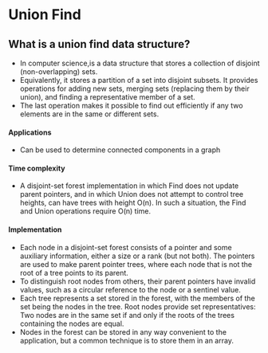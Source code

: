 
# Union Find
## What is a union find data structure?
- In computer science,is a data structure that stores a collection of disjoint (non-overlapping) sets. 
-  Equivalently, it stores a partition of a set into disjoint subsets. It provides operations for adding new sets, merging sets (replacing them by their union), and finding a representative member of a set.
- The last operation makes it possible to find out efficiently if any two elements are in the same or different sets.
#### Applications
- Can be used to determine connected components in a graph
#### Time complexity
- A disjoint-set forest implementation in which Find does not update parent pointers, and in which Union does not attempt to control tree heights, can have trees with height O(n). In such a situation, the Find and Union operations require O(n) time.
#### Implementation
- Each node in a disjoint-set forest consists of a pointer and some auxiliary information, either a size or a rank (but not both). The pointers are used to make parent pointer trees, where each node that is not the root of a tree points to its parent.
- To distinguish root nodes from others, their parent pointers have invalid values, such as a circular reference to the node or a sentinel value.
- Each tree represents a set stored in the forest, with the members of the set being the nodes in the tree. Root nodes provide set representatives: Two nodes are in the same set if and only if the roots of the trees containing the nodes are equal.
- Nodes in the forest can be stored in any way convenient to the application, but a common technique is to store them in an array.
